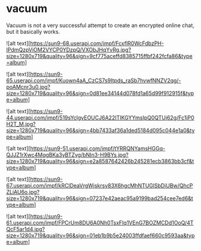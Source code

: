 # vacuum
Vacuum is not a very successful attempt to create an encrypted online chat, but it basically works.

![alt text][https://sun9-68.userapi.com/impf/FcxflR0WcFdbzPH-IPdmQzpViOM2VYCP0YDzpQ/VXObJHqYvRg.jpg?size=1280x719&quality=96&sign=9cf775aceffd8385715ffbf242fcfa86&type=album]

![alt text][https://sun9-65.userapi.com/impf/Kuown4aA_CzCS7s9Itpds_raSb7hvwfNNZV2qg/-poAMcnr3u0.jpg?size=1280x719&quality=96&sign=0d81ee34144d078fd1a65d99f912915f&type=album]

![alt text][https://sun9-44.userapi.com/impf/519sYclgyEOUCJ6A22ITIKGYYmsIpQ0QTUj62g/Fc1jP0H2T_M.jpg?size=1280x719&quality=96&sign=4bb7433af36a1ded5184d095c044e1a0&type=album]

![alt text][https://sun9-51.userapi.com/impf/tYRRQNYamsHGGq-QJJZ1rXwc4MqgBKa3yBTZyg/bNIn3-H9BYs.jpg?size=1280x719&quality=96&sign=e2a8587642426b245281ecb3863bb3cf&type=album]

![alt text][https://sun9-67.userapi.com/impf/kRClDeaVrgWjskrsy83X6hgcMhNTUGlSbDiUBw/QhcPZLiAU6o.jpg?size=1280x719&quality=96&sign=07237e42aeac95a9199bad254cee7ed6&type=album]

![alt text][https://sun9-61.userapi.com/impf/FPCrUm8DU6A0Nh0TsxFIq1VEnG7BOZMCDd1OoQ/4TQcF5ar1d4.jpg?size=1280x719&quality=96&sign=01eb1b9b5e24003ffdfaef660c9593aa&type=album]
